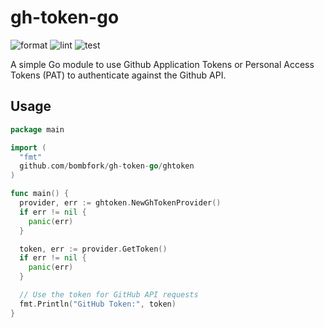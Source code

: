 # gh-token-go
![format](https://github.com/bombfork/gh-token-go/actions/workflows/format.yml/badge.svg)
![lint](https://github.com/bombfork/gh-token-go/actions/workflows/lint.yml/badge.svg)
![test](https://github.com/bombfork/gh-token-go/actions/workflows/test.yml/badge.svg)

A simple Go module to use Github Application Tokens or Personal Access Tokens (PAT) to authenticate against the Github API.

## Usage

```go
package main

import (
  "fmt"
  github.com/bombfork/gh-token-go/ghtoken
)

func main() {
  provider, err := ghtoken.NewGhTokenProvider()
  if err != nil {
    panic(err)
  }

  token, err := provider.GetToken()
  if err != nil {
    panic(err)
  }

  // Use the token for GitHub API requests
  fmt.Println("GitHub Token:", token)
}
```
